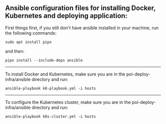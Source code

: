 Ansible configuration files for installing Docker, Kubernetes and deploying application:
---
First things first, if you still don't have ansible installed in your machine, run the following commands:
```
sudo apt install pipx
```
and then:
```
pipx install --include-deps ansible
```
---
To install Docker and Kubernetes, make sure you are in the poi-deploy-infra/ansible directory and run:
```
ansible-playbook k8-playbook.yml -i hosts 
```
---
To configure the Kubernetes cluster, make sure you are in the poi-deploy-infra/ansible directory and run:
```
ansible-playbook k8s-cluster.yml -i hosts
```